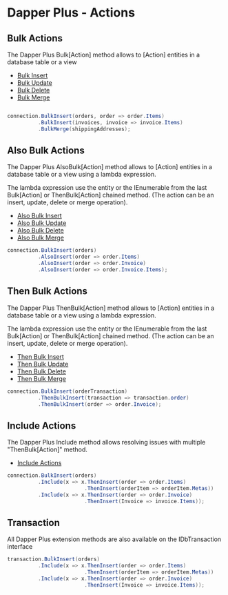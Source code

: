# Dapper Plus - Actions

## Bulk Actions
The Dapper Plus Bulk[Action] method allows to [Action] entities in a database table or a view

 - [Bulk Insert](/bulk-insert)
 - [Bulk Update](/bulk-update)
 - [Bulk Delete](/bulk-delete)
 - [Bulk Merge](/bulk-merge)


```csharp

connection.BulkInsert(orders, order => order.Items)
          .BulkInsert(invoices, invoice => invoice.Items)
          .BulkMerge(shippingAddresses);

```

## Also Bulk Actions

The Dapper Plus AlsoBulk[Action] method allows to [Action] entities in a database table or a view using a lambda expression.

The lambda expression use the entity or the IEnumerable from the last Bulk[Action] or ThenBulk[Action] chained method. (The action can be an insert, update, delete or merge operation).

 - [Also Bulk Insert](/also-bulk-insert)
 - [Also Bulk Update](/also-bulk-update)
 - [Also Bulk Delete](/also-bulk-delete)
 - [Also Bulk Merge](/also-bulk-merge)


```csharp
connection.BulkInsert(orders)
          .AlsoInsert(order => order.Items)
          .AlsoInsert(order => order.Invoice)
          .AlsoInsert(order => order.Invoice.Items);
```

## Then Bulk Actions

The Dapper Plus ThenBulk[Action] method allows to [Action] entities in a database table or a view using a lambda expression.

The lambda expression use the entity or the IEnumerable from the last Bulk[Action] or ThenBulk[Action] chained method. (The action can be an insert, update, delete or merge operation).

 - [Then Bulk Insert](/then-bulk-insert)
 - [Then Bulk Update](/then-bulk-update)
 - [Then Bulk Delete](/then-bulk-delete)
 - [Then Bulk Merge](/then-bulk-merge)


```csharp
connection.BulkInsert(orderTransaction)
          .ThenBulkInsert(transaction => transaction.order)
          .ThenBulkInsert(order => order.Invoice);

```

## Include Actions

The Dapper Plus Include method allows resolving issues with multiple "ThenBulk[Action]" method.

 - [Include Actions](/include-actions)


```csharp
connection.BulkInsert(orders)
          .Include(x => x.ThenInsert(order => order.Items)
                         .ThenInsert(orderItem => orderItem.Metas))
          .Include(x => x.ThenInsert(order => order.Invoice)
                         .ThenInsert(Invoice => invoice.Items));
```

## Transaction

All Dapper Plus extension methods are also available on the IDbTransaction interface


```csharp
transaction.BulkInsert(orders)
          .Include(x => x.ThenInsert(order => order.Items)
                         .ThenInsert(orderItem => orderItem.Metas))
          .Include(x => x.ThenInsert(order => order.Invoice)
                         .ThenInsert(Invoice => invoice.Items));
```
